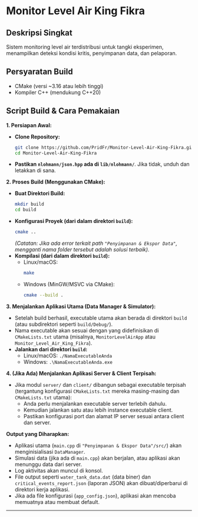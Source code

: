 # Monitor Level Air King Fikra

## Deskripsi Singkat

Sistem monitoring level air terdistribusi untuk tangki eksperimen, menampilkan deteksi kondisi kritis, penyimpanan data, dan pelaporan.

## Persyaratan Build

*   CMake (versi ~3.16 atau lebih tinggi)
*   Kompiler C++ (mendukung C++20)

## Script Build & Cara Pemakaian

**1. Persiapan Awal:**

*   **Clone Repository:**
    ```bash
    git clone https://github.com/PridFr/Monitor-Level-Air-King-Fikra.git
    cd Monitor-Level-Air-King-Fikra
    ```
*   **Pastikan `nlohmann/json.hpp` ada di `lib/nlohmann/`**. Jika tidak, unduh dan letakkan di sana.

**2. Proses Build (Menggunakan CMake):**

*   **Buat Direktori Build:**
    ```bash
    mkdir build
    cd build
    ```
*   **Konfigurasi Proyek (dari dalam direktori `build`):**
    ```bash
    cmake .. 
    ```
    *(Catatan: Jika ada error terkait path `"Penyimpanan & Ekspor Data"`, mengganti nama folder tersebut adalah solusi terbaik).*
*   **Kompilasi (dari dalam direktori `build`):**
    *   Linux/macOS:
        ```bash
        make
        ```
    *   Windows (MinGW/MSVC via CMake):
        ```bash
        cmake --build .
        ```

**3. Menjalankan Aplikasi Utama (Data Manager & Simulator):**

*   Setelah build berhasil, executable utama akan berada di direktori `build` (atau subdirektori seperti `build/Debug/`).
*   Nama executable akan sesuai dengan yang didefinisikan di `CMakeLists.txt` utama (misalnya, `MonitorLevelAirApp` atau `Monitor_Level_Air_King_Fikra`).
*   **Jalankan dari direktori `build`:**
    *   Linux/macOS: `./NamaExecutableAnda`
    *   Windows: `.\NamaExecutableAnda.exe`

**4. (Jika Ada) Menjalankan Aplikasi Server & Client Terpisah:**

*   Jika modul `server/` dan `client/` dibangun sebagai executable terpisah (tergantung konfigurasi `CMakeLists.txt` mereka masing-masing dan `CMakeLists.txt` utama):
    *   Anda perlu menjalankan executable server terlebih dahulu.
    *   Kemudian jalankan satu atau lebih instance executable client.
    *   Pastikan konfigurasi port dan alamat IP server sesuai antara client dan server.

**Output yang Diharapkan:**

*   Aplikasi utama (`main.cpp` di `"Penyimpanan & Ekspor Data"/src/`) akan menginisialisasi `DataManager`.
*   Simulasi data (jika ada di `main.cpp`) akan berjalan, atau aplikasi akan menunggu data dari server.
*   Log aktivitas akan muncul di konsol.
*   File output seperti `water_tank_data.dat` (data biner) dan `critical_events_report.json` (laporan JSON) akan dibuat/diperbarui di direktori kerja aplikasi.
*   Jika ada file konfigurasi (`app_config.json`), aplikasi akan mencoba memuatnya atau membuat default.

---